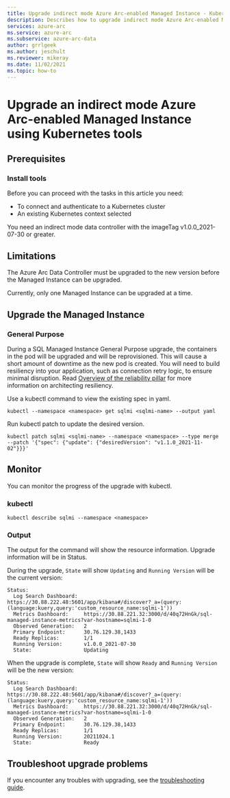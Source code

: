 ```yaml
---
title: Upgrade indirect mode Azure Arc-enabled Managed Instance - Kubernetes
description: Describes how to upgrade indirect mode Azure Arc-enabled Managed Instance using Kubernetes
services: azure-arc
ms.service: azure-arc
ms.subservice: azure-arc-data
author: grrlgeek
ms.author: jeschult
ms.reviewer: mikeray
ms.date: 11/02/2021
ms.topic: how-to
---
```


# Upgrade an indirect mode Azure Arc-enabled Managed Instance using Kubernetes tools

## Prerequisites

### Install tools

Before you can proceed with the tasks in this article you need:

- To connect and authenticate to a Kubernetes cluster
- An existing Kubernetes context selected

You need an indirect mode data controller with the imageTag v1.0.0_2021-07-30 or greater.

## Limitations

The Azure Arc Data Controller must be upgraded to the new version before the Managed Instance can be upgraded.

Currently, only one Managed Instance can be upgraded at a time.

## Upgrade the Managed Instance

### General Purpose

During a SQL Managed Instance General Purpose upgrade, the containers in the pod will be upgraded and will be reprovisioned. This will cause a short amount of downtime as the new pod is created. You will need to build resiliency into your application, such as connection retry logic, to ensure minimal disruption. Read [Overview of the reliability pillar](https://docs.microsoft.com/en-us/azure/architecture/framework/resiliency/overview) for more information on architecting resiliency.

Use a kubectl command to view the existing spec in yaml. 

```console
kubectl --namespace <namespace> get sqlmi <sqlmi-name> --output yaml
```

Run kubectl patch to update the desired version. 

```console
kubectl patch sqlmi <sqlmi-name> --namespace <namespace> --type merge --patch '{"spec": {"update": {"desiredVersion": "v1.1.0_2021-11-02"}}}'
```

## Monitor

You can monitor the progress of the upgrade with kubectl. 

### kubectl

```console
kubectl describe sqlmi --namespace <namespace>
```

### Output

The output for the command will show the resource information. Upgrade information will be in Status.

During the upgrade, ```State``` will show ```Updating``` and ```Running Version``` will be the current version:

```output
Status:
  Log Search Dashboard:  https://30.88.222.48:5601/app/kibana#/discover?_a=(query:(language:kuery,query:'custom_resource_name:sqlmi-1'))
  Metrics Dashboard:     https://30.88.221.32:3000/d/40q72HnGk/sql-managed-instance-metrics?var-hostname=sqlmi-1-0
  Observed Generation:   2
  Primary Endpoint:      30.76.129.38,1433
  Ready Replicas:        1/1
  Running Version:       v1.0.0_2021-07-30
  State:                 Updating
```

When the upgrade is complete, ```State``` will show ```Ready``` and ```Running Version``` will be the new version:

```output
Status:
  Log Search Dashboard:  https://30.88.222.48:5601/app/kibana#/discover?_a=(query:(language:kuery,query:'custom_resource_name:sqlmi-1'))
  Metrics Dashboard:     https://30.88.221.32:3000/d/40q72HnGk/sql-managed-instance-metrics?var-hostname=sqlmi-1-0
  Observed Generation:   2
  Primary Endpoint:      30.76.129.38,1433
  Ready Replicas:        1/1
  Running Version:       20211024.1
  State:                 Ready
```

## Troubleshoot upgrade problems

If you encounter any troubles with upgrading, see the [troubleshooting guide](troubleshoot-guide.md).

